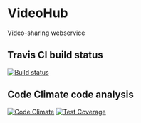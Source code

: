 # VideoHub
Video-sharing webservice

## Travis CI build status
[![Build status](https://travis-ci.org/maciaszczykm/VideoHub.svg)](https://travis-ci.org/maciaszczykm/VideoHub)

## Code Climate code analysis
[![Code Climate](https://codeclimate.com/github/maciaszczykm/VideoHub/badges/gpa.svg)](https://codeclimate.com/github/maciaszczykm/VideoHub)
[![Test Coverage](https://codeclimate.com/github/maciaszczykm/VideoHub/badges/coverage.svg)](https://codeclimate.com/github/maciaszczykm/VideoHub)